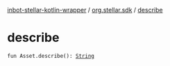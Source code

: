 [inbot-stellar-kotlin-wrapper](../index.md) / [org.stellar.sdk](index.md) / [describe](./describe.md)

# describe

`fun Asset.describe(): `[`String`](https://kotlinlang.org/api/latest/jvm/stdlib/kotlin/-string/index.html)